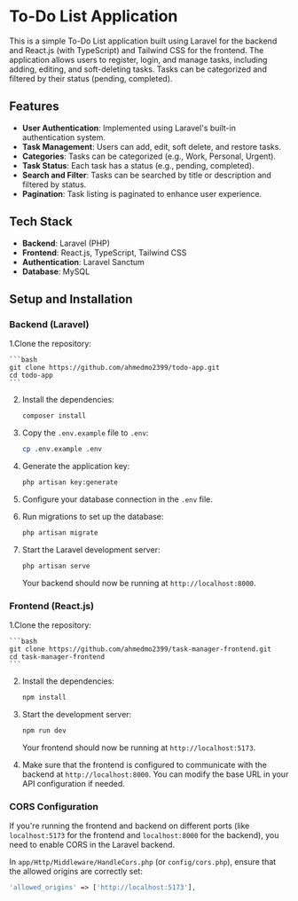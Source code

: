 # To-Do List Application

This is a simple To-Do List application built using Laravel for the backend and React.js (with TypeScript) and Tailwind CSS for the frontend. The application allows users to register, login, and manage tasks, including adding, editing, and soft-deleting tasks. Tasks can be categorized and filtered by their status (pending, completed).

## Features

- **User Authentication**: Implemented using Laravel's built-in authentication system.
- **Task Management**: Users can add, edit, soft delete, and restore tasks.
- **Categories**: Tasks can be categorized (e.g., Work, Personal, Urgent).
- **Task Status**: Each task has a status (e.g., pending, completed).
- **Search and Filter**: Tasks can be searched by title or description and filtered by status.
- **Pagination**: Task listing is paginated to enhance user experience.

## Tech Stack

- **Backend**: Laravel (PHP)
- **Frontend**: React.js, TypeScript, Tailwind CSS
- **Authentication**: Laravel Sanctum 
- **Database**: MySQL 

## Setup and Installation

### Backend (Laravel)

1.Clone the repository:

    ```bash
    git clone https://github.com/ahmedmo2399/todo-app.git
    cd todo-app
    ```

2. Install the dependencies:

    ```bash
    composer install
    ```

3. Copy the `.env.example` file to `.env`:

    ```bash
    cp .env.example .env
    ```

4. Generate the application key:

    ```bash
    php artisan key:generate
    ```

5. Configure your database connection in the `.env` file.

6. Run migrations to set up the database:

    ```bash
    php artisan migrate
    ```

7. Start the Laravel development server:

    ```bash
    php artisan serve
    ```

    Your backend should now be running at `http://localhost:8000`.

### Frontend (React.js)

1.Clone the repository:

    ```bash
    git clone https://github.com/ahmedmo2399/task-manager-frontend.git
    cd task-manager-frontend
    ```

2. Install the dependencies:

    ```bash
    npm install
    ```

3. Start the development server:

    ```bash
    npm run dev
    ```

    Your frontend should now be running at `http://localhost:5173`.

4. Make sure that the frontend is configured to communicate with the backend at `http://localhost:8000`. You can modify the base URL in your API configuration if needed.

### CORS Configuration

If you're running the frontend and backend on different ports (like `localhost:5173` for the frontend and `localhost:8000` for the backend), you need to enable CORS in the Laravel backend. 

In `app/Http/Middleware/HandleCors.php` (or `config/cors.php`), ensure that the allowed origins are correctly set:

```php
'allowed_origins' => ['http://localhost:5173'],
